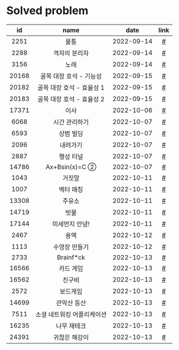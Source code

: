 # Solved problem

|  id   |            name            |    date    |           link            |
| :---: | :------------------------: | :--------: | :-----------------------: |
| 2251  |            물통            | 2022-09-14 | [#](https://boj.kr/2251)  |
| 2288  |       격자의 분리자        | 2022-09-14 | [#](https://boj.kr/2288)  |
| 3156  |            노래            | 2022-09-14 | [#](https://boj.kr/3156)  |
| 20168 |  골목 대장 호석 - 기능성   | 2022-09-15 | [#](https://boj.kr/20168) |
| 20182 | 골목 대장 호석 - 효율성 1  | 2022-09-15 | [#](https://boj.kr/20182) |
| 20183 | 골목 대장 호석 - 효율성 2  | 2022-09-15 | [#](https://boj.kr/20183) |
| 17371 |            이사            | 2022-10-06 | [#](https://boj.kr/17371) |
| 6068  |       시간 관리하기        | 2022-10-07 | [#](https://boj.kr/6068)  |
| 6593  |         상범 빌딩          | 2022-10-07 | [#](https://boj.kr/6593)  |
| 2096  |          내려가기          | 2022-10-07 | [#](https://boj.kr/2096)  |
| 2887  |         행성 터널          | 2022-10-07 | [#](https://boj.kr/2887)  |
| 14786 |       Ax+Bsin(x)=C ②       | 2022-10-07 | [#](https://boj.kr/14786) |
| 1043  |           거짓말           | 2022-10-11 | [#](https://boj.kr/1043)  |
| 1007  |         벡터 매칭          | 2022-10-11 | [#](https://boj.kr/1007)  |
| 13308 |           주유소           | 2022-10-11 | [#](https://boj.kr/13308) |
| 14719 |            빗물            | 2022-10-11 | [#](https://boj.kr/14719) |
| 17144 |       미세먼지 안녕!       | 2022-10-11 | [#](https://boj.kr/17144) |
| 2467  |            용액            | 2022-10-12 | [#](https://boj.kr/2467)  |
| 1113  |       수영장 만들기        | 2022-10-12 | [#](https://boj.kr/1113)  |
| 2733  |         Brainf\*ck         | 2022-10-13 | [#](https://boj.kr/2733)  |
| 16566 |         카드 게임          | 2022-10-13 | [#](https://boj.kr/16566) |
| 16562 |           친구비           | 2022-10-13 | [#](https://boj.kr/16562) |
| 2572  |          보드게임          | 2022-10-13 | [#](https://boj.kr/2572)  |
| 14699 |        관악산 등산         | 2022-10-13 | [#](https://boj.kr/14699) |
| 7511  | 소셜 네트워킹 어플리케이션 | 2022-10-13 | [#](https://boj.kr/7511)  |
| 16235 |        나무 재테크         | 2022-10-13 | [#](https://boj.kr/16235) |
| 24391 |       귀찮은 해강이        | 2022-10-13 | [#](https://boj.kr/24391) |
